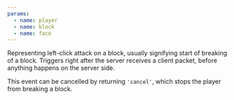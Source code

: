 ```yaml
---
params:
  - name: player
  - name: block
  - name: face
---
```


Representing left-click attack on a block, usually signifying start of breaking
of a block. Triggers right after the server receives a client packet, before
anything happens on the server side.

This event can be cancelled by returning `'cancel'`, which stops the player from
breaking a block.
